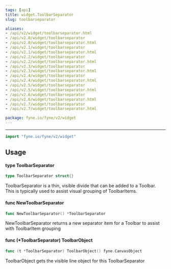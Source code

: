 ```yaml
---
tags: [api]
title: widget.ToolbarSeparator
slug: toolbarseparator

aliases:
- /api/v2/widget/toolbarseparator.html
- /api/v2.0/widget/toolbarseparator
- /api/v2.0/widget/toolbarseparator.html
- /api/v2.1/widget/toolbarseparator
- /api/v2.1/widget/toolbarseparator.html
- /api/v2.2/widget/toolbarseparator
- /api/v2.2/widget/toolbarseparator.html
- /api/v2.3/widget/toolbarseparator
- /api/v2.3/widget/toolbarseparator.html
- /api/v2.4/widget/toolbarseparator
- /api/v2.4/widget/toolbarseparator.html
- /api/v2.5/widget/toolbarseparator
- /api/v2.5/widget/toolbarseparator.html
- /api/v2.6/widget/toolbarseparator
- /api/v2.6/widget/toolbarseparator.html
- /api/v2.7/widget/toolbarseparator
- /api/v2.7/widget/toolbarseparator.html

package: fyne.io/fyne/v2/widget
---
```



---
```go
import "fyne.io/fyne/v2/widget"
```

## Usage

#### type ToolbarSeparator

```go
type ToolbarSeparator struct{}
```

ToolbarSeparator is a thin, visible divide that can be added to a Toolbar. This is typically used to assist visual grouping of ToolbarItems.

#### func  NewToolbarSeparator

```go
func NewToolbarSeparator() *ToolbarSeparator
```
NewToolbarSeparator returns a new separator item for a Toolbar to assist with ToolbarItem grouping

#### func (*ToolbarSeparator) ToolbarObject

```go
func (t *ToolbarSeparator) ToolbarObject() fyne.CanvasObject
```
ToolbarObject gets the visible line object for this ToolbarSeparator
